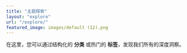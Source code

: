```yaml
---
title: "主题探索"
layout: "explore"
url: "/explore/"
featured_image: images/default (12).png
---
```


在这里，您可以通过结构化的 **分类** 或热门的 **标签**，发现我们所有的深度洞察。